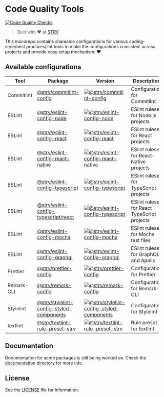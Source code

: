 # Code Quality Tools

[![Code Quality Checks][actions-badge]][actions-url]

> Built with ❤️ at [STRV][strv-home]

This monorepo contains shareable configurations for various coding-style/best practices/lint tools to make the configurations consistent across projects and provide easy setup mechanism. ❤️

## Available configurations

| Tool       | Package                                                                                 | Version                                                                           | Description                              |
| ---------- | --------------------------------------------------------------------------------------- | --------------------------------------------------------------------------------- | ---------------------------------------- |
| Commitlint | [@strv/commitlint-config](packages/commitlint-config)                                   | [![@strv/commitlint-config][cl-badge]][cl-npm]                                    | Configuration for Commitlint             |
| ESLint     | [@strv/eslint-config-node](packages/eslint-config-node)                                 | [![@strv/eslint-config-node][ec-node-badge]][ec-node-npm]                         | ESlint ruleset for Node.js projects      |
| ESLint     | [@strv/eslint-config-react](packages/eslint-config-react)                               | [![@strv/eslint-config-react][ec-react-badge]][ec-react-npm]                      | ESlint ruleset for React projects        |
| ESLint     | [@strv/eslint-config-react-native](packages/eslint-config-react-native)                 | [![@strv/eslint-config-react-native][ec-react-native-badge]][ec-react-native-npm] | ESlint ruleset for React-Native projects |
| ESLint     | [@strv/eslint-config-typescript](packages/eslint-config-typescript)                     | [![@strv/eslint-config-typescript][ec-typescript-badge]][ec-typescript-npm]       | ESlint ruleset for TypeScript projects   |
| ESLint     | [@strv/eslint-config-typescript/react](packages/eslint-config-typescript/react)                     | [![@strv/eslint-config-typescript][ec-typescript-badge]][ec-typescript-npm]       | ESlint ruleset for React TypeScript projects   |
| ESLint     | [@strv/eslint-config-mocha](packages/eslint-config-mocha)                               | [![@strv/eslint-config-mocha][ec-mocha-badge]][ec-mocha-npm]                      | ESlint ruleset for Mocha test files      |
| ESLint     | [@strv/eslint-config-graphql](packages/eslint-config-graphql)                           | [![@strv/eslint-config-graphql][ec-graphql-badge]][ec-graphql-npm]                | ESlint ruleset for GraphQL and Apollo    |
| Prettier   | [@strv/prettier-config](packages/prettier-config)                                       | [![@strv/prettier-config][pr-badge]][pr-npm]                                      | Configuration for Prettier               |
| Remark-CLI | [@strv/remark-config](packages/remark-config)                                           | [![@strv/remark-config][rm-badge]][rm-npm]                                        | Configuration for Remark-CLI             |
| Stylelint  | [@strv/stylelint-config-styled-components](packages/stylelint-config-styled-components) | [![@strv/stylelint-config-styled-components][sl-badge]][sl-npm]                   | Configuration for Stylelint              |
| textlint   | [@strv/textlint-rule-preset-strv](packages/textlint-rule-preset-strv)                   | [![@strv/textlint-rule-preset-strv][tl-badge]][tl-npm]                            | Rule preset for textlint                 |

## Documentation

Documentation for some packages is still being worked on. Check the [documentation](documentation) directory for more info.

## License

See the [LICENSE](LICENSE) file for information.

[strv-home]: https://www.strv.com
[actions-badge]: https://github.com/strvcom/code-quality-tools/workflows/Code%20Quality%20Checks/badge.svg
[actions-url]: https://github.com/strvcom/code-quality-tools/actions?query=workflow%3A%22Code+Quality+Checks%22
[ec-node-npm]: https://npmjs.org/package/@strv/eslint-config-node
[ec-node-badge]: https://img.shields.io/npm/v/@strv/eslint-config-node.svg?style=flat-square
[ec-mocha-npm]: https://npmjs.org/package/@strv/eslint-config-mocha
[ec-mocha-badge]: https://img.shields.io/npm/v/@strv/eslint-config-mocha.svg?style=flat-square
[ec-graphql-npm]: https://npmjs.org/package/@strv/eslint-config-graphql
[ec-graphql-badge]: https://img.shields.io/npm/v/@strv/eslint-config-graphql.svg?style=flat-square
[ec-react-npm]: https://npmjs.org/package/@strv/eslint-config-react
[ec-react-badge]: https://img.shields.io/npm/v/@strv/eslint-config-react.svg?style=flat-square
[ec-react-native-npm]: https://npmjs.org/package/@strv/eslint-config-react-native
[ec-react-native-badge]: https://img.shields.io/npm/v/@strv/eslint-config-react-native.svg?style=flat-square
[ec-typescript-npm]: https://npmjs.org/package/@strv/eslint-config-typescript
[ec-typescript-badge]: https://img.shields.io/npm/v/@strv/eslint-config-typescript.svg?style=flat-square
[cl-npm]: https://npmjs.org/package/@strv/commitlint-config
[cl-badge]: https://img.shields.io/npm/v/@strv/commitlint-config.svg?style=flat-square
[pr-npm]: https://npmjs.org/package/@strv/prettier-config
[pr-badge]: https://img.shields.io/npm/v/@strv/prettier-config.svg?style=flat-square
[sl-badge]: https://img.shields.io/npm/v/@strv/stylelint-config-styled-components.svg?style=flat-square
[sl-npm]: https://npmjs.org/package/@strv/stylelint-config-styled-components
[rm-badge]: https://img.shields.io/npm/v/@strv/remark-config.svg?style=flat-square
[rm-npm]: https://npmjs.org/package/@strv/remark-config
[tl-badge]: https://img.shields.io/npm/v/@strv/textlint-rule-preset-strv.svg?style=flat-square
[tl-npm]: https://npmjs.org/package/@strv/textlint-rule-preset-strv
